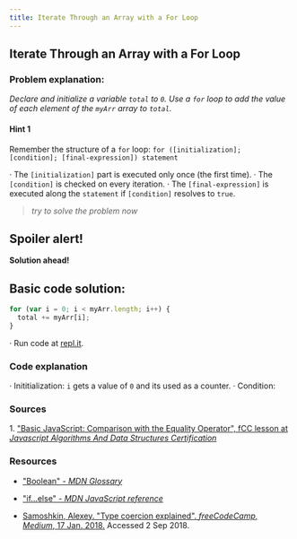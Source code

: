 ```yaml
---
title: Iterate Through an Array with a For Loop
---
```

## Iterate Through an Array with a For Loop
### Problem explanation:
_Declare and initialize a variable `total` to `0`. Use a `for` loop to add the value of each element of the `myArr` array to `total`._

#### Hint 1
Remember the structure of a `for` loop:
`for ([initialization]; [condition]; [final-expression])
   statement`
   
· The `[initialization]` part is executed only once (the first time).
· The `[condition]` is checked on every iteration.
· The `[final-expression]` is executed along the `statement` if `[condition]` resolves to `true`.
> _try to solve the problem now_


## Spoiler alert!

**Solution ahead!**

## Basic code solution:

```javascript
for (var i = 0; i < myArr.length; i++) {
  total += myArr[i];
}
```
·  Run code at [repl.it](https://repl.it/@AdrianSkar/Basic-JS-iterate-for-loop).

### Code explanation
· Inititialization: `i` gets a value of `0` and its used as a counter.
· Condition: 

### Sources
<span id="cite1">1</span>. ["Basic JavaScript: Comparison with the Equality Operator", fCC lesson at *Javascript Algorithms And Data Structures Certification*](https://learn.freecodecamp.org/javascript-algorithms-and-data-structures/basic-javascript/comparison-with-the-equality-operator)

### Resources
- ["Boolean" - *MDN Glossary*](https://developer.mozilla.org/en-US/docs/Glossary/Boolean)

- ["if...else" - *MDN JavaScript reference*](https://developer.mozilla.org/en-US/docs/Web/JavaScript/Reference/Statements/if...else)

- [Samoshkin, Alexey. "Type coercion explained". *freeCodeCamp, Medium*, 17 Jan. 2018.](https://medium.freecodecamp.org/js-type-coercion-explained-27ba3d9a2839) Accessed 2 Sep 2018. 


<!--stackedit_data:
eyJoaXN0b3J5IjpbMjA5MDE4OTk2MSwtMTYyOTU2MTA1OSwtMT
YzNTcwNzUzMSwtNTE3MjIzNjM1LDY4NTY3NTE0OSwtODI1MzA1
NDgsLTE5MzQ4OTMyNSwyMDUyOTk1ODYwLDE1NjEwMDE3NTcsMT
gzNzU1MjI5MywtMTE1MDEzMzI2NywxNTEzODQ2MjA0LC0yMTQ2
NzY0NDQ3LC0yNDA2MDcwNTUsMjEzNTYwMTYyNCw4MTUyMzY5NT
gsODIwODE1Mjg3LC0xMTU2NDMyNjI2LC01OTg5MjU0MDYsLTk5
MjM0NjI5N119
-->